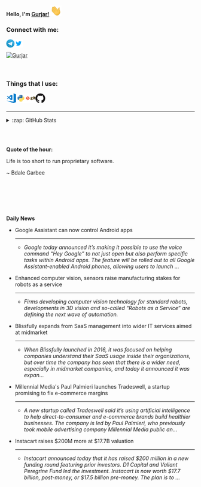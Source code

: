 #### Hello, I'm [Gurjar!](https://GurjarKing.github.io) <img src="https://raw.githubusercontent.com/ABSphreak/ABSphreak/master/gifs/Hi.gif" width="30px"></h2>


### Connect with me:

[<img align="left" alt="Gurjar | Telegram" width="22px" src="https://raw.githubusercontent.com/github/explore/80688e429a7d4ef2fca1e82350fe8e3517d3494d/topics/telegram/telegram.png" />][Telegram]
[<img align="left" alt="Gurjar | Twitter" width="22px" src="https://raw.githubusercontent.com/github/explore/80688e429a7d4ef2fca1e82350fe8e3517d3494d/topics/twitter/twitter.png" />][Twitter]
<br >
<br >
<a href="https://github.com/GurjarKing"><img src="https://komarev.com/ghpvc/?username=GurjarKing" alt="Gurjar" /></a> <br />
<br />
<br />
<!-- <br >

![](https://visitor-badge.glitch.me/badge?page_id=GurjarKing)

<br /> -->

### Things that I use:

[<img align="left" alt="Visual Studio Code" width="26px" src="https://raw.githubusercontent.com/github/explore/80688e429a7d4ef2fca1e82350fe8e3517d3494d/topics/visual-studio-code/visual-studio-code.png" />][VSCode]
[<img align="left" alt="Python" width="26px" src="https://raw.githubusercontent.com/github/explore/80688e429a7d4ef2fca1e82350fe8e3517d3494d/topics/python/python.png" />][Python]
[<img align="left" alt="Git" width="26px" src="https://raw.githubusercontent.com/github/explore/80688e429a7d4ef2fca1e82350fe8e3517d3494d/topics/git/git.png" />][Git]
[<img align="left" alt="GitHub" width="26px" src="https://raw.githubusercontent.com/github/explore/78df643247d429f6cc873026c0622819ad797942/topics/github/github.png" />][Github]

<br />
<br />

---
<details>
  <summary>:zap: GitHub Stats</summary>

<img align="left" alt="Gurjar's Github Stats" src="https://github-readme-stats.vercel.app/api?username=GurjarKing&show_icons=true&hide_border=true&count_private=true&include_all_commit=true&theme=algolia" />

</details>

<!-- ### 🔔 My latest tweet
<a href="https://twitter.com/Gurjar_King43" target="_blank">
	<img src="https://github.com/GurjarKing/GurjarKing/raw/master/tweet.png" width="70%" align="center" alt="Click to view on Twitter" title="My latest tweet, as an image"/>
</a> -->
<br>

<pre>

</pre>

**Quote of the hour:**

Life is too short to run proprietary software.

~ Bdale Garbee
<pre>

</pre>
<br>
<pre>


</pre>
<strong>Daily News</strong>
  
  - Google Assistant can now control Android apps
     <hr/>
     
      - *Google today announced it’s making it possible to use the voice command “Hey Google” to not just open but also perform specific tasks within Android apps. The feature will be rolled out to all Google Assistant-enabled Android phones, allowing users to launch …*
     
  - Enhanced computer vision, sensors raise manufacturing stakes for robots as a service
      <hr/>
      
      - *Firms developing computer vision technology for standard robots, developments in 3D vision and so-called “Robots as a Service” are defining the next wave of automation.*
      
  - Blissfully expands from SaaS management into wider IT services aimed at midmarket
      <hr/>
      
      - *When Blissfully launched in 2016, it was focused on helping companies understand their SaaS usage inside their organizations, but over time the company has seen that there is a wider need, especially in midmarket companies, and today it announced it was expan…*
      
  - Millennial Media's Paul Palmieri launches Tradeswell, a startup promising to fix e-commerce margins
      <hr/>
      
      - *A new startup called Tradeswell said it’s using artificial intelligence to help direct-to-consumer and e-commerce brands build healthier businesses. The company is led by Paul Palmieri, who previously took mobile advertising company Millennial Media public an…*
       
  - Instacart raises $200M more at $17.7B valuation
      <hr/>
       
       - *Instacart announced today that it has raised $200 million in a new funding round featuring prior investors. D1 Capital and Valiant Peregrine Fund led the investment. Instacart is now worth $17.7 billion, post-money, or $17.5 billion pre-money. The plan is to …*
      

<br />

[VSCode]: https://code.visualstudio.com/
[Python]: https://www.python.org/
[Git]: https://git-scm.com/
[Github]: https://github.com/
[Telegram]: https://t.me/Gurjar_King/
[Twitter]: https://twitter.com/Gurjar_King43/
